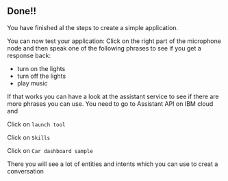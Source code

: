 
## Done!!

You have finished al the steps to create a simple application. 

You can now test your application: Click on the right part of the microphone node and then speak one of the following phrases to see if you get a response back:

* turn on the lights 
* turn off the lights
* play music

If that works you can have a look at the assistant service to see if there are more phrases you can use. 
You need to go to Assistant API on IBM cloud and

Click on `launch tool`

Click on `Skills`

Click on `Car dashboard sample`

There you will see a lot of entities and intents which you can use to creat a conversation
